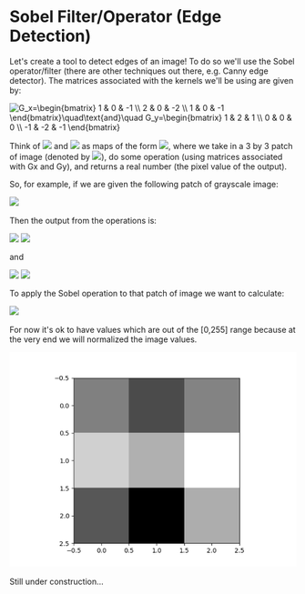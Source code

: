 # Sobel Filter/Operator (Edge Detection)

Let's create a tool to detect edges of an image! To do so we'll use the Sobel operator/filter (there are other techniques out there, e.g. Canny edge detector). The matrices associated with the kernels we'll be using are given by:

<img src="https://latex.codecogs.com/gif.latex?G_x=\begin{bmatrix}&space;1&space;&&space;0&space;&&space;-1&space;\\&space;2&space;&&space;0&space;&&space;-2&space;\\&space;1&space;&&space;0&space;&&space;-1&space;\end{bmatrix}\quad\text{and}\quad&space;G_y=\begin{bmatrix}&space;1&space;&&space;2&space;&&space;1&space;\\&space;0&space;&&space;0&space;&&space;0&space;\\&space;-1&space;&&space;-2&space;&&space;-1&space;\end{bmatrix}" title="G_x=\begin{bmatrix} 1 & 0 & -1 \\ 2 & 0 & -2 \\ 1 & 0 & -1 \end{bmatrix}\quad\text{and}\quad G_y=\begin{bmatrix} 1 & 2 & 1 \\ 0 & 0 & 0 \\ -1 & -2 & -1 \end{bmatrix}" />

Think of <img src="https://latex.codecogs.com/gif.latex?$$G_x$$" /> and <img src="https://latex.codecogs.com/gif.latex?$$G_y$$" /> as maps of the form <img src="https://latex.codecogs.com/gif.latex?\mathbb{R}^{3\,\times\,3}\rightarrow\mathbb{R}" />, where we take in a 3 by 3 patch of image (denoted by <img src="https://latex.codecogs.com/gif.latex?$$A\in\mathbb{R}^{3\,\times\,3$$" />), do some operation (using matrices associated with Gx and Gy), and returns a real number (the pixel value of the output).

So, for example, if we are given the following patch of grayscale image:

<img src="https://latex.codecogs.com/gif.latex?A=\begin{bmatrix}&space;119&space;&&space;80&space;&&space;122&space;\\&space;177&space;&&space;154&space;&&space;212&space;\\&space;89&space;&&space;25&space;&&space;152&space;\end{bmatrix}" />

Then the output from the operations is:

<img src="https://latex.codecogs.com/gif.latex?G_x(A)=1\cdot&space;119+0\cdot&space;80-1\cdot&space;122+2\cdot&space;177+0\cdot&space;154-2\cdot&space;212+1\cdot&space;89+0\cdot&space;25-1\cdot&space;12=-136" />
<img src="https://latex.codecogs.com/gif.latex?G_x(A)=-136" />


and

<img src="https://latex.codecogs.com/gif.latex?G_x(A)=1\cdot&space;119+2\cdot&space;80+1\cdot&space;122+0\cdot&space;177+0\cdot&space;154+0\cdot&space;212-1\cdot&space;89-2\cdot&space;25-1\cdot&space;12=110" />
<img src="https://latex.codecogs.com/gif.latex?G_y(A)=110" />

To apply the Sobel operation to that patch of image we want to calculate:

<img src="https://latex.codecogs.com/gif.latex?\sqrt{\big[G_x(A)\big]^2+\big[G_y(A)\big]^2}\quad\text{which&space;in&space;the&space;case&space;of&space;this&space;example&space;is&space;equal&space;to&space;}\,174.917" />

For now it's ok to have values which are out of the [0,255] range because at the very end we will normalized the image values.

![alt-text](Images/grayscale_patch.PNG "Example of a grayscale patch")

Still under construction...

